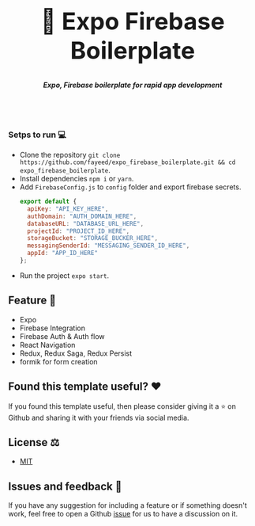 <p align="center">
  <h1 align="center" style="font-size: 48px;">📱 Expo Firebase Boilerplate</h1>
  <h5 align="center">Expo, Firebase boilerplate for rapid app development</h5>
</p>
</br>
</br>

### Setps to run 💻

- Clone the repository `git clone https://github.com/fayeed/expo_firebase_boilerplate.git && cd expo_firebase_boilerplate`.
- Install dependencies `npm i` or `yarn`.
- Add `FirebaseConfig.js` to `config` folder and export firebase secrets.
  ```javascript
  export default {
    apiKey: "API_KEY_HERE",
    authDomain: "AUTH_DOMAIN_HERE",
    databaseURL: "DATABASE_URL_HERE",
    projectId: "PROJECT_ID_HERE",
    storageBucket: "STORAGE_BUCKER_HERE",
    messagingSenderId: "MESSAGING_SENDER_ID_HERE",
    appId: "APP_ID_HERE"
  };
  ```
- Run the project `expo start`.

## Feature 🔮
- Expo
- Firebase Integration
- Firebase Auth & Auth flow
- React Navigation
- Redux, Redux Saga, Redux Persist
- formik for form creation

## Found this template useful? ❤️
If you found this template useful, then please consider giving it a ⭐️ on Github and sharing it with your friends via social media.

## License ⚖️
- [MIT](https://github.com/fayeed/expo_firebase_boilerplate/blob/master/LICENSE)

## Issues and feedback 💭
If you have any suggestion for including a feature or if something doesn't work, feel free to open a Github [issue](https://github.com/fayeed/expo_firebase_boilerplate/issues) for us to have a discussion on it.
